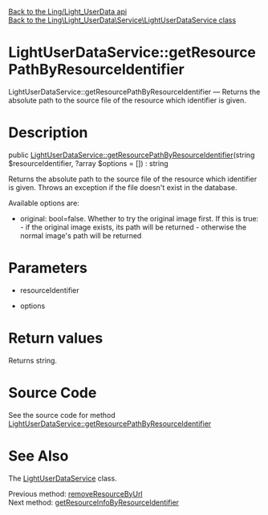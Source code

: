 [Back to the Ling/Light_UserData api](https://github.com/lingtalfi/Light_UserData/blob/master/doc/api/Ling/Light_UserData.md)<br>
[Back to the Ling\Light_UserData\Service\LightUserDataService class](https://github.com/lingtalfi/Light_UserData/blob/master/doc/api/Ling/Light_UserData/Service/LightUserDataService.md)


LightUserDataService::getResourcePathByResourceIdentifier
================



LightUserDataService::getResourcePathByResourceIdentifier — Returns the absolute path to the source file of the resource which identifier is given.




Description
================


public [LightUserDataService::getResourcePathByResourceIdentifier](https://github.com/lingtalfi/Light_UserData/blob/master/doc/api/Ling/Light_UserData/Service/LightUserDataService/getResourcePathByResourceIdentifier.md)(string $resourceIdentifier, ?array $options = []) : string




Returns the absolute path to the source file of the resource which identifier is given.
Throws an exception if the file doesn't exist in the database.

Available options are:
- original: bool=false. Whether to try the original image first.
     If this is true:
         - if the original image exists, its path will be returned
         - otherwise the normal image's path will be returned




Parameters
================


- resourceIdentifier

    

- options

    


Return values
================

Returns string.








Source Code
===========
See the source code for method [LightUserDataService::getResourcePathByResourceIdentifier](https://github.com/lingtalfi/Light_UserData/blob/master/Service/LightUserDataService.php#L521-L543)


See Also
================

The [LightUserDataService](https://github.com/lingtalfi/Light_UserData/blob/master/doc/api/Ling/Light_UserData/Service/LightUserDataService.md) class.

Previous method: [removeResourceByUrl](https://github.com/lingtalfi/Light_UserData/blob/master/doc/api/Ling/Light_UserData/Service/LightUserDataService/removeResourceByUrl.md)<br>Next method: [getResourceInfoByResourceIdentifier](https://github.com/lingtalfi/Light_UserData/blob/master/doc/api/Ling/Light_UserData/Service/LightUserDataService/getResourceInfoByResourceIdentifier.md)<br>


